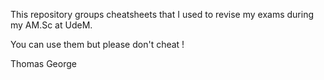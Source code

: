 This repository groups cheatsheets that I used to revise my exams during my AM.Sc at UdeM.

You can use them but please don't cheat !

Thomas George